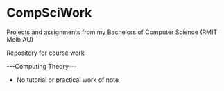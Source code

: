 # CompSciWork
Projects and assignments from my Bachelors of Computer Science (RMIT Melb AU)

Repository for course work

---Computing Theory---

- No tutorial or practical work of note
